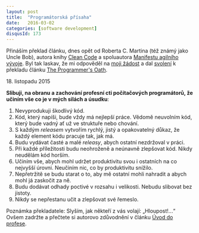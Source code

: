 ```yaml
---
layout: post
title:  "Programátorská přísaha"
date:   2016-03-02
categories: [software development]
disqusId: 173
---
```

Přináším překlad článku, dnes opět od Roberta C. Martina (též známý jako Uncle Bob), autora knihy <a href="http://amzn.to/1wkixFY">Clean Code</a> a spoluautora <a href="http://agilemanifesto.org/iso/cs/">Manifestu agilního vývoje</a>. Byl tak laskav, že mi odpověděl na <a href="https://twitter.com/banterCZ/status/705013179517169664">moji žádost</a> a dal <a href="https://twitter.com/unclebobmartin/status/705134763766648832">svolení</a> k překladu článku <a href="http://blog.cleancoder.com/uncle-bob/2015/11/18/TheProgrammersOath.html">The Programmer's Oath</a>.

18\. listopadu 2015

<strong>Slibuji, na obranu a zachování profesní cti počítačových programátorů, že učiním vše co je v mých silách a úsudku</strong>:
<!--more-->

1. Nevyprodukuji škodlivý kód.
2. Kód, který napíši, bude vždy má nejlepší práce. Vědomě neuvolním kód, který bude vadný ať už ve struktuře nebo chování.
3. S každým <em>releasem </em>vytvořím rychlý, jistý a opakovatelný důkaz, že každý element kódu pracuje tak, jak má.
4. Budu vydávat časté a malé <em>releasy</em>, abych ostatní nezdržoval v práci.
5. Při každé příležitosti budu neohroženě a neúnavně zlepšovat kód. Nikdy neudělám kód horším.
6. Učiním vše, abych mohl udržet produktivitu svou i ostatních na co nejvyšší úrovni. Neučiním nic, co by produktivitu snížilo.
7. Nepřetržitě se budu starat o to, aby mě ostatní mohli nahradit a abych mohl já zaskočit za ně.
8. Budu dodávat odhady poctivé v rozsahu i velikosti. Nebudu slibovat bez jistoty.
9. Nikdy se nepřestanu učit a zlepšovat své řemeslo.

Poznámka překladatele: Slyším, jak někteří z vás volají: „Hloupost!...“ Ovšem zadržte a přečtete si autorovo zdůvodnění v článku <a href="/item/174">Úvod do profese</a>.